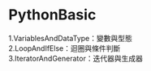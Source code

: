 ﻿# PythonBasic
1.VariablesAndDataType：變數與型態<br>
2.LoopAndIfElse：迴圈與條件判斷<br>
3.IteratorAndGenerator：迭代器與生成器<br>